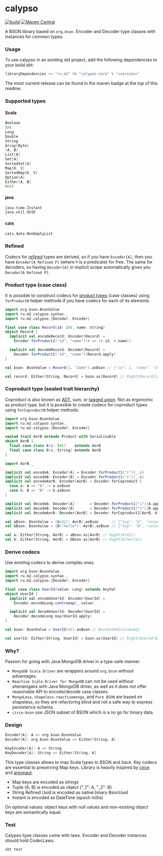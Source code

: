 # calypso

[![build](https://github.com/m2-oss/calypso/workflows/build/badge.svg)](https://github.com/m2-oss/calypso/actions)
[![Maven Central](https://img.shields.io/maven-central/v/ru.m2/calypso-core_2.13)](https://maven-badges.herokuapp.com/maven-central/ru.m2/calypso-core_2.13)

A BSON library based on `org.bson`. Encoder and Decoder type classes with instances for common types.

### Usage

To use calypso in an existing sbt project, add the following dependencies to your build.sbt:
```scala
libraryDependencies += "ru.m2" %% "calypso-core" % "<version>"
```
The most current release can be found in the maven badge at the top of this readme.

### Supported types

#### Scala
```scala
Boolean
Int
Long
Double
String
Array[Byte]
(A, B)
List[A]
Set[A]
SortedSet[A]
Map[K, V]
SortedMap[K, V]
Option[A]
Either[A, B]
Unit
```

#### java
```scala
java.time.Instant
java.util.UUID
```

#### cats
```scala
cats.data.NonEmptyList
```

### Refined
Codecs for [refined](https://github.com/fthomas/refined) types are derived, so if you have `Encoder[A]`, then you have `Encoder[A Refined P]` (where `P` is a predicate) for free. The same for decoders, so having `Decoder[A]` in implicit scope automatically gives you `Decoder[A Refined P]`.

### Product type (case class)
It is possible to construct codecs for [product types](https://en.wikipedia.org/wiki/Product_type) (case classes) using `forProductN` helper methods if you have codecs for each of its elements.
```scala
import org.bson.BsonValue
import ru.m2.calypso.syntax._
import ru.m2.calypso.{Decoder, Encoder}

final case class Record(id: Int, name: String)
object Record {
  implicit val encodeRecord: Encoder[Record] =
    Encoder.forProduct2("id", "name")(r => (r.id, r.name))

  implicit val decodeRecord: Decoder[Record] =
    Decoder.forProduct2("id", "name")(Record.apply)
}

val bson: BsonValue = Record(1, "John").asBson // {"id": 1, "name": "John"}

val record: Either[String, Record] = bson.as[Record] // Right(Record(1,John))
```

### Coproduct type (sealed trait hierarchy)
Coproduct is also known as [ADT](https://en.wikipedia.org/wiki/Algebraic_data_type), sum, or [tagged union](https://en.wikipedia.org/wiki/Tagged_union). Not as ergonomic as product type, but it is possible to create codecs for coproduct types using `forCoproductN` helper methods.
```scala
import org.bson.BsonValue
import ru.m2.calypso.syntax._
import ru.m2.calypso.{Decoder, Encoder}

sealed trait AorB extends Product with Serializable
object AorB {
  final case class A(i: Int)    extends AorB
  final case class B(s: String) extends AorB
}

import AorB._

implicit val encodeA: Encoder[A] = Encoder.forProduct1("i")(_.i)
implicit val encodeB: Encoder[B] = Encoder.forProduct1("s")(_.s)
implicit val encodeAorB: Encoder[AorB] = Encoder.forCoproduct {
  case a: A => "A" -> a.asBson
  case b: B => "B" -> b.asBson
}

implicit val decodeA: Decoder[A]       = Decoder.forProduct1("i")(A.apply)
implicit val decodeB: Decoder[B]       = Decoder.forProduct1("s")(B.apply)
implicit val decodeAorB: Decoder[AorB] = Decoder.forCoproduct2[AorB, A, B]("A", "B")

val aBson: BsonValue = (A(42): AorB).asBson      // {"tag": "A", "value": {"i": 42}}
val bBson: BsonValue = (B("hello"): AorB).asBson // {"tag": "B", "value": {"s": "hello"}}

val a: Either[String, AorB] = aBson.as[AorB] // Right(A(42))
val b: Either[String, AorB] = bBson.as[AorB] // Right(B(hello))
```

### Derive codecs

Use existing codecs to derive complex ones.
```scala
import org.bson.BsonValue
import ru.m2.calypso.syntax._
import ru.m2.calypso.{Decoder, Encoder}

final case class UserId(value: Long) extends AnyVal
object UserId {
  implicit val encodeUserId: Encoder[UserId] =
    Encoder.encodeLong.contramap(_.value)

  implicit val decodeUserId: Decoder[UserId] =
    Decoder.decodeLong.map(UserId.apply)
}

val bson: BsonValue = UserId(42).asBson // BsonInt64{value=42}

val userId: Either[String, UserId] = bson.as[UserId] // Right(UserId(42))
```


### Why?
Passion for going with Java MongoDB driver in a type-safe manner.
* `MongoDB Scala Driver` are wrappers around `org.bson` without advantages.
* `Reactive Scala Driver for MongoDB` can not be used without shenanigans with Java MongoDB driver, as well as it
  does not offer reasonable API to encode/decode case classes.
* `MongoLess`, `shapeless-reactivemongo`, and `Pure BSON` are based on shapeless, so they are refactoring blind
  and not a safe way to express persistence schema.
* `circe-bson` use JSON subset of BSON which is a no go for binary data.

### Design
```scala
Encoder[A]: A => org.bson.BsonValue
Decoder[A]: org.bson.BsonValue => Either[String, A]

KeyEncoder[A]: A => String
KeyDecoder[A]: String => Either[String, A]
```
This type classes allows to map Scala types to BSON and back. Key codecs are essential to preserving Map keys.
Library is heavily inspired by [circe](https://circe.github.io/circe/) and [argonaut](http://argonaut.io).

* Map keys are encoded as strings
* Tuple (A, B) is encoded as object {"_1": A, "_2": B}
* String Refined Uuid is encoded as native binary BsonUuid
* Instant is encoded as DateTime (epoch millis)

On optional values: object keys with null values and non-existing object keys are semantically equal.

### Test
Calypso type classes come with laws. Encoder and Decoder instances should hold CodecLaws.
```
sbt test
```
